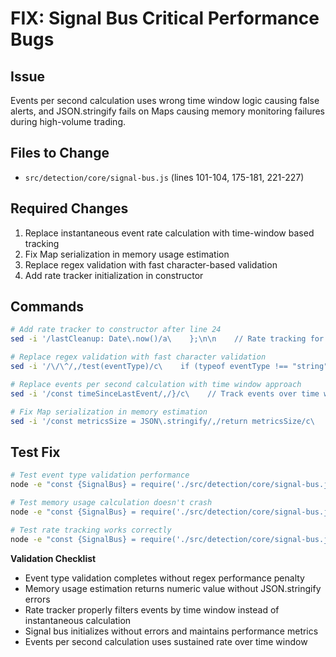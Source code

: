 # FIX: Signal Bus Critical Performance Bugs

## Issue
Events per second calculation uses wrong time window logic causing false alerts, and JSON.stringify fails on Maps causing memory monitoring failures during high-volume trading.

## Files to Change
- `src/detection/core/signal-bus.js` (lines 101-104, 175-181, 221-227)

## Required Changes
1. Replace instantaneous event rate calculation with time-window based tracking
2. Fix Map serialization in memory usage estimation
3. Replace regex validation with fast character-based validation
4. Add rate tracker initialization in constructor

## Commands

```bash
# Add rate tracker to constructor after line 24
sed -i '/lastCleanup: Date\.now()/a\    };\n\n    // Rate tracking for accurate events/sec calculation\n    this.rateTracker = {\n      events: [],\n      windowMs: 1000\n    };' src/detection/core/signal-bus.js

# Replace regex validation with fast character validation
sed -i '/\/\^/,/test(eventType)/c\    if (typeof eventType !== "string" || eventType.length === 0 || eventType.length >= 100) {\n      return false;\n    }\n    \n    // Fast character validation\n    const firstChar = eventType.charCodeAt(0);\n    if (!((firstChar >= 65 && firstChar <= 90) || (firstChar >= 97 && firstChar <= 122))) {\n      return false;\n    }\n    \n    return true;' src/detection/core/signal-bus.js

# Replace events per second calculation with time window approach
sed -i '/const timeSinceLastEvent/,/}/c\    // Track events over time window\n    const now = Date.now();\n    this.rateTracker.events.push(now);\n    \n    // Remove events older than window\n    this.rateTracker.events = this.rateTracker.events.filter(\n      timestamp => now - timestamp < this.rateTracker.windowMs\n    );\n    \n    const eventsPerSecond = this.rateTracker.events.length;\n    if (eventsPerSecond > this.performanceThresholds.maxEvents) {\n      console.warn(`SignalBus sustained rate exceeded: ${eventsPerSecond}/s`);\n    }' src/detection/core/signal-bus.js

# Fix Map serialization in memory estimation
sed -i '/const metricsSize = JSON\.stringify/,/return metricsSize/c\    // Calculate actual Map memory usage\n    let mapSize = 0;\n    mapSize += this.metrics.eventCounts.size * 50;\n    mapSize += this.metrics.listenerCounts.size * 50;\n    \n    const baseSize = 1000;\n    const listenersSize = this.listenerCount() * 100;\n    \n    return baseSize + mapSize + listenersSize;' src/detection/core/signal-bus.js
```

## Test Fix

```bash
# Test event type validation performance
node -e "const {SignalBus} = require('./src/detection/core/signal-bus.js'); const bus = new SignalBus(); console.log('Valid:', bus.validateEventType('testEvent')); console.log('Invalid:', bus.validateEventType('123invalid'));"

# Test memory usage calculation doesn't crash
node -e "const {SignalBus} = require('./src/detection/core/signal-bus.js'); const bus = new SignalBus(); bus.emit('test', {}); console.log('Memory usage:', bus.estimateMemoryUsage());"

# Test rate tracking works correctly
node -e "const {SignalBus} = require('./src/detection/core/signal-bus.js'); const bus = new SignalBus(); bus.emit('test1', {}); bus.emit('test2', {}); console.log('Rate tracker initialized:', !!bus.rateTracker);"
```

**Validation Checklist**
* Event type validation completes without regex performance penalty
* Memory usage estimation returns numeric value without JSON.stringify errors
* Rate tracker properly filters events by time window instead of instantaneous calculation
* Signal bus initializes without errors and maintains performance metrics
* Events per second calculation uses sustained rate over time window